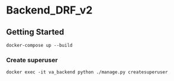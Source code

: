 # Backend_DRF_v2
## Getting Started
```
docker-compose up --build
```
### Create superuser
```
docker exec -it va_backend python ./manage.py createsuperuser
```
